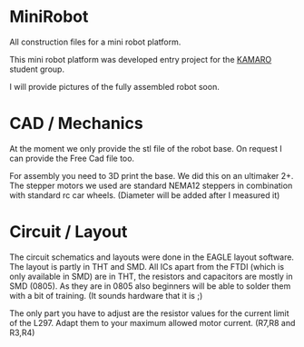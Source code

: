 # MiniRobot
All construction files for a mini robot platform.

This mini robot platform was developed entry project for the [KAMARO](https://kamaro-engineering.de/) student group. 

I will provide pictures of the fully assembled robot soon.

# CAD / Mechanics

At the moment we only provide the stl file of the robot base. On request I can provide the Free Cad file too. 

For assembly you need to 3D print the base. We did this on an ultimaker 2+.
The stepper motors we used are standard NEMA12 steppers in combination with standard rc car wheels. (Diameter will be added after I measured it)

# Circuit / Layout

The circuit schematics and layouts were done in the EAGLE layout software. The layout is partly in THT and SMD. All ICs apart from the FTDI (which is only available in SMD) are in THT, the resistors and capacitors are mostly in SMD (0805). As they are in 0805 also beginners will be able to solder them with a bit of training. (It sounds hardware that it is ;) 

The only part you have to adjust are the resistor values for the current limit of the L297. Adapt them to your maximum allowed motor current. (R7,R8 and R3,R4)
